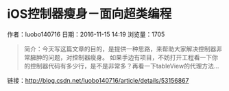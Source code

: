 # iOS控制器瘦身－面向超类编程
作者：luobo140716
日期：2016-11-15 14:19
浏览量：1705
> 简介：今天写这篇文章的目的，是提供一种思路，来帮助大家解决控制器非常臃肿的问题，对控制器瘦身。 
如果手边有项目，不妨打开工程看一下你的控制器代码有多少行，是不是非常多？再看一下tableView的代理方法...

 链接：http://blog.csdn.net/luobo140716/article/details/53156867
